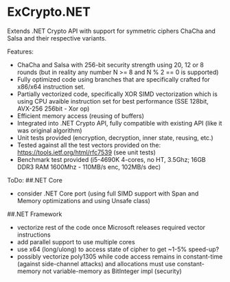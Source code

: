 # ExCrypto.NET
Extends .NET Crypto API with support for symmetric ciphers ChaCha and Salsa and their respective variants.

Features:
- ChaCha and Salsa with 256-bit security strength using 20, 12 or 8 rounds (but in reality any number N >= 8 and N % 2 == 0 is supported)
- Fully optimized code using branches that are specifically crafted for x86/x64 instruction set.
- Partially vectorized code, specifically XOR SIMD vectorization which is using CPU avaible instruction set for best performance (SSE 128bit, AVX-256 256bit - Xor op)
- Efficient memory access (reusing of buffers)
- Integrated into .NET Crypto API, fully compatible with existing API (like it was original algorithm)
- Unit tests provided (encryption, decryption, inner state, reusing, etc.)
- Tested against all the test vectors provided on the: https://tools.ietf.org/html/rfc7539 (see unit tests)
- Benchmark test provided (i5-4690K 4-cores, no HT, 3.5Ghz; 16GB DDR3 RAM 1600Mhz - 110MB/s enc, 102MB/s dec)

ToDo:
##.NET Core
- consider .NET Core port (using full SIMD support with Span<T> and Memory<T> optimizations and using Unsafe class)

##.NET Framework
- vectorize rest of the code once Microsoft releases required vector instructions
- add parallel support to use multiple cores
- use x64 (long/ulong) to access state of cipher to get ~1-5% speed-up?
- possibly vectorize poly1305 while code access remains in constant-time (against side-channel attacks) and allocations must use constant-memory not variable-memory as BitInteger impl (security)
